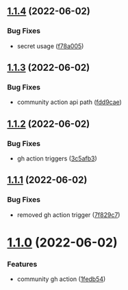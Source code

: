 ## [1.1.4](https://github.com/EddieHubCommunity/good-first-issue-finder/compare/v1.1.3...v1.1.4) (2022-06-02)


### Bug Fixes

* secret usage ([f78a005](https://github.com/EddieHubCommunity/good-first-issue-finder/commit/f78a005956b74a8ff28e0393cd71421933d69195))



## [1.1.3](https://github.com/EddieHubCommunity/good-first-issue-finder/compare/v1.1.2...v1.1.3) (2022-06-02)


### Bug Fixes

* community action api path ([fdd9cae](https://github.com/EddieHubCommunity/good-first-issue-finder/commit/fdd9caefd7474405f588f1c3a8b4ab817415ddc3))



## [1.1.2](https://github.com/EddieHubCommunity/good-first-issue-finder/compare/v1.1.1...v1.1.2) (2022-06-02)


### Bug Fixes

* gh action triggers ([3c5afb3](https://github.com/EddieHubCommunity/good-first-issue-finder/commit/3c5afb35300d68704dc27a2261365759e390953b))



## [1.1.1](https://github.com/EddieHubCommunity/good-first-issue-finder/compare/v1.1.0...v1.1.1) (2022-06-02)


### Bug Fixes

* removed gh action trigger ([7f829c7](https://github.com/EddieHubCommunity/good-first-issue-finder/commit/7f829c77b6a5174e672c83db66e3b5a69253d023))



# [1.1.0](https://github.com/EddieHubCommunity/good-first-issue-finder/compare/v1.0.1...v1.1.0) (2022-06-02)


### Features

* community gh action ([1fedb54](https://github.com/EddieHubCommunity/good-first-issue-finder/commit/1fedb54f2fa65e39349621289b82fcc7e6c50338))



